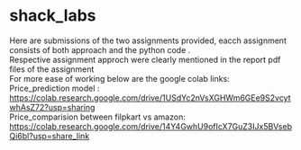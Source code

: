 # shack_labs

Here are submissions of the two assignments provided, eacch assignment consists of both approach and the python code .<br>
Respective assignment approch were clearly mentioned in the report pdf files of the assignment<br>
For more ease of working below are the google colab links:<br>
Price_prediction model :<br> https://colab.research.google.com/drive/1USdYc2nVsXGHWm6GEe9S2vcytwhAsZ72?usp=sharing<br>
Price_comparision between filpkart vs amazon:<br> https://colab.research.google.com/drive/14Y4GwhU9ofIcX7GuZ3IJx5BVsebQi6bl?usp=share_link<br>
